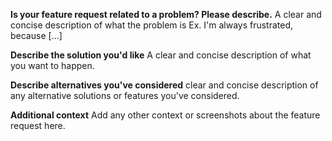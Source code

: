 **Is your feature request related to a problem? Please describe.** A clear and concise description of what the problem is Ex. I'm always frustrated, because [...]

**Describe the solution you'd like**  A clear and concise description of what you want to happen.

**Describe alternatives you've considered** clear and concise description of any alternative solutions or features you've considered.

**Additional context** Add any other context or screenshots about the feature request here.
